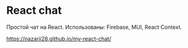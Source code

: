 # React chat

Простой чат на React. Использованы: Firebase, MUI, React Context.

https://nazarii28.github.io/my-react-chat/
